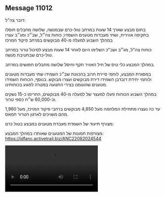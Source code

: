 ## Message 11012

דובר צה"ל:

בתום מבצע שארך 14 שעות במרחב טול-כרם שבמנשה, שלושה מחבלים חוסלו בתקיפה אווירית, ושתי מעבדות מטענים הושמדו; כוחות צה״ל, שב״כ ומג״ב עצרו במהלך השבוע למעלה מ-40 מבוקשים במרחב פיקוד המרכז

כוחות צה"ל, מג״ב ושב"כ השלימו היום לאחר 14 שעות מבצע לסיכול טרור במרחב טול-כרם שבחטיבת מנשה.

במהלך המבצע כלי טיס של חיל האוויר תקף וחיסל שלושה מחבלים חמושים במרחב. 

במסגרת המבצע, לוחמי סיירת חרוב בהכוונת שב״כ השמידו שתי מעבדות מטענים ולוחמי יחידת דובדבן השמידו דירת מבוקשים ועצרו מבוקש.
בנוסף, הכוחות השמידו מטענים שהוטמנו בצירי התנועה במטרה לפגוע בכוחותינו.

במהלך השבוע הכוחות פעלו למעצר של למעלה מ-40 מבוקשים, החרימו כ-15 נשקים וכ-60,000 ש״ח כספי טרור.

עד כה נעצרו מתחילת המלחמה מעל 4,850 מבוקשים ברחבי פיקוד המרכז, מעל 1,960 מהם משויכים לארגון הטרור חמאס.

מצורף תיעוד של השמדת מעבדת מטענים במבצע בטול כרם: 

מצורפות תמונות של המטענים שאותרו במהלך המבצע: https://idfanc.activetrail.biz/ANC22082024544

![Video](https://data.iron-swords.co.il/2024/August/22/11012/11012_media.mp4)
